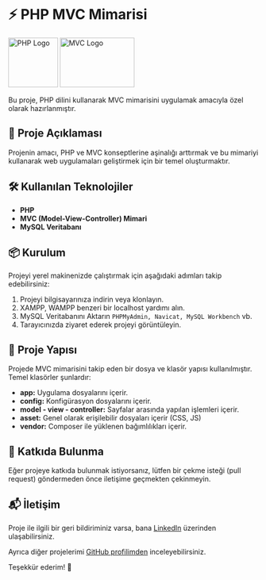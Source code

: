 # ⚡️ PHP MVC Mimarisi

<div>
  <img src="https://www.php.net/images/logos/php-logo.svg" alt="PHP Logo" width="100" height="100">
  <img src="https://miro.medium.com/v2/resize:fit:720/format:webp/0*vGrOtwaM4LAL-1xv.jpg" alt="MVC Logo" width="150" height="100">
</div>


Bu proje, PHP dilini kullanarak MVC mimarisini uygulamak amacıyla özel olarak hazırlanmıştır.

## 🚀 Proje Açıklaması

Projenin amacı, PHP ve MVC konseptlerine aşinalığı arttırmak ve bu mimariyi kullanarak web uygulamaları geliştirmek için bir temel oluşturmaktır.

## 🛠 Kullanılan Teknolojiler

- **PHP**
- **MVC (Model-View-Controller) Mimari**
- **MySQL Veritabanı**

## 📦 Kurulum

Projeyi yerel makinenizde çalıştırmak için aşağıdaki adımları takip edebilirsiniz:

1. Projeyi bilgisayarınıza indirin veya klonlayın.
2. XAMPP, WAMPP benzeri bir localhost yardımı alın.
3. MySQL Veritabanını Aktarın `PHPMyAdmin, Navicat, MySQL Workbench` vb.
4. Tarayıcınızda ziyaret ederek projeyi görüntüleyin.

## 📂 Proje Yapısı

Projede MVC mimarisini takip eden bir dosya ve klasör yapısı kullanılmıştır. Temel klasörler şunlardır:

- **app:** Uygulama dosyalarını içerir.
- **config:** Konfigürasyon dosyalarını içerir.
- **model - view - controller:** Sayfalar arasında yapılan işlemleri içerir.
- **asset:** Genel olarak erişilebilir dosyaları içerir (CSS, JS)
- **vendor:** Composer ile yüklenen bağımlılıkları içerir.

## 🌟 Katkıda Bulunma

Eğer projeye katkıda bulunmak istiyorsanız, lütfen bir çekme isteği (pull request) göndermeden önce iletişime geçmekten çekinmeyin.

## 📬 İletişim

Proje ile ilgili bir geri bildiriminiz varsa, bana [LinkedIn](https://www.linkedin.com/in/adnan-sevki-kasikci-486b97224/) üzerinden ulaşabilirsiniz.

Ayrıca diğer projelerimi [GitHub profilimden](https://github.com/adnankasikci) inceleyebilirsiniz.

Teşekkür ederim! 🚀
